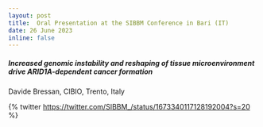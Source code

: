 ```yaml
---
layout: post
title:  Oral Presentation at the SIBBM Conference in Bari (IT)
date: 26 June 2023
inline: false
---
```


##### Increased genomic instability and reshaping of tissue microenvironment drive ARID1A-dependent cancer formation
Davide Bressan, CIBIO, Trento, Italy

{% twitter https://twitter.com/SIBBM_/status/1673340117128192004?s=20 %}